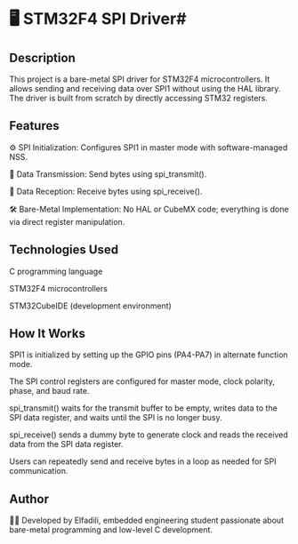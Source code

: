 # 🖥️ STM32F4 SPI Driver#
## Description

This project is a bare-metal SPI driver for STM32F4 microcontrollers.
It allows sending and receiving data over SPI1 without using the HAL library. The driver is built from scratch by directly accessing STM32 registers.

## Features

⚙️ SPI Initialization: Configures SPI1 in master mode with software-managed NSS.

📡 Data Transmission: Send bytes using spi_transmit().

📡 Data Reception: Receive bytes using spi_receive().

🛠️ Bare-Metal Implementation: No HAL or CubeMX code; everything is done via direct register manipulation.

## Technologies Used

C programming language

STM32F4 microcontrollers

STM32CubeIDE (development environment)

## How It Works

SPI1 is initialized by setting up the GPIO pins (PA4-PA7) in alternate function mode.

The SPI control registers are configured for master mode, clock polarity, phase, and baud rate.

spi_transmit() waits for the transmit buffer to be empty, writes data to the SPI data register, and waits until the SPI is no longer busy.

spi_receive() sends a dummy byte to generate clock and reads the received data from the SPI data register.

Users can repeatedly send and receive bytes in a loop as needed for SPI communication.

## Author

👨‍💻 Developed by Elfadili, embedded engineering student passionate about bare-metal programming and low-level C development.
